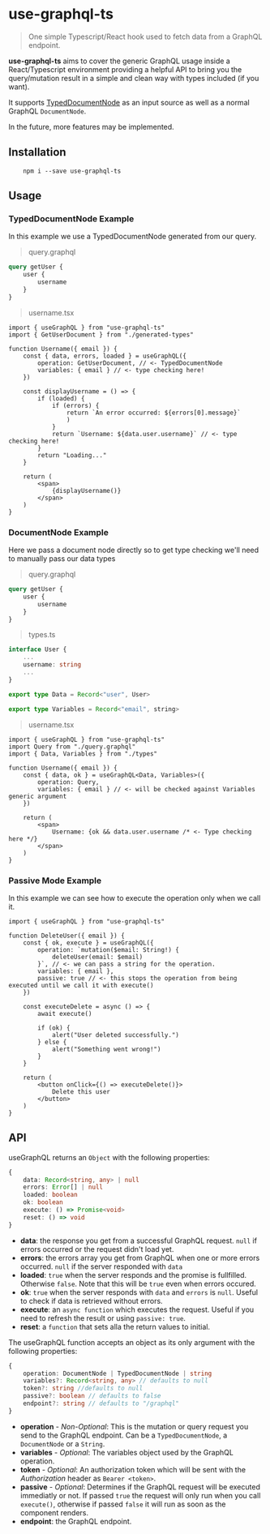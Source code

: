 # use-graphql-ts

> One simple Typescript/React hook used to fetch data from a GraphQL endpoint. 

**use-graphql-ts** aims to cover the generic GraphQL usage inside a React/Typescript environment providing a helpful API to bring you the query/mutation result in a simple and clean way with types included (if you want). 

It supports [TypedDocumentNode](https://github.com/dotansimha/graphql-typed-document-node) as an input source as well as a normal GraphQL `DocumentNode`. 

In the future, more features may be implemented.

## Installation

```
    npm i --save use-graphql-ts
````

## Usage

### TypedDocumentNode Example
In this example we use a TypedDocumentNode generated from our query.

> query.graphql
```graphql
query getUser {
    user {
        username
    }
}
```
> username.tsx
```tsx
import { useGraphQL } from "use-graphql-ts"
import { GetUserDocument } from "./generated-types"

function Username({ email }) {
    const { data, errors, loaded } = useGraphQL({
        operation: GetUserDocument, // <- TypedDocumentNode 
        variables: { email } // <- type checking here!
    })

    const displayUsername = () => {
        if (loaded) {
            if (errors) {
                return `An error occurred: ${errors[0].message}`
                )
            }
            return `Username: ${data.user.username}` // <- type checking here!
        }
        return "Loading..."
    }

    return (
        <span>
            {displayUsername()}
        </span>
    )
}
```

### DocumentNode Example
Here we pass a document node directly so to get type checking we'll need to manually pass our data types
> query.graphql
```graphql
query getUser {
    user {
        username
    }
}
```
> types.ts
```typescript
interface User {
    ...
    username: string
    ...
}

export type Data = Record<"user", User>

export type Variables = Record<"email", string>
```
> username.tsx
```tsx
import { useGraphQL } from "use-graphql-ts"
import Query from "./query.graphql"
import { Data, Variables } from "./types"

function Username({ email }) {
    const { data, ok } = useGraphQL<Data, Variables>({
        operation: Query,
        variables: { email } // <- will be checked against Variables generic argument
    })

    return (
        <span>
            Username: {ok && data.user.username /* <- Type checking here */}
        </span>
    )
}
```

### Passive Mode Example
In this example we can see how to execute the operation only when we call it.
```tsx
import { useGraphQL } from "use-graphql-ts"

function DeleteUser({ email }) {
    const { ok, execute } = useGraphQL({
        operation: `mutation($email: String!) {
            deleteUser(email: $email)
        }`, // <- we can pass a string for the operation.
        variables: { email },
        passive: true // <- this stops the operation from being executed until we call it with execute() 
    })

    const executeDelete = async () => {
        await execute()

        if (ok) {
            alert("User deleted successfully.")
        } else {
            alert("Something went wrong!")
        }
    }

    return (
        <button onClick={() => executeDelete()}>
            Delete this user
        </button>
    )
}
```

## API

useGraphQL returns an `Object` with the following properties:

```typescript
{
    data: Record<string, any> | null  
    errors: Error[] | null
    loaded: boolean 
    ok: boolean
    execute: () => Promise<void>
    reset: () => void
}
```

+ **data**: the response you get from a successful GraphQL request. `null` if errors occurred or the request didn't load yet.
+ **errors**: the errors array you get from GraphQL when one or more errors occurred. `null` if the server responded with `data`
+ **loaded**: `true` when the server responds and the promise is fullfilled. Otherwise `false`. Note that this will be `true` even when errors occured.
+ **ok**: `true` when the server responds with `data` and `errors` is `null`. Useful to check if data is retrieved without errors.
+ **execute**: an `async function` which executes the request. Useful if you need to refresh the result or using `passive: true`.
+ **reset**: a `function` that sets alla the return values to initial. 

The useGraphQL function accepts an object as its only argument with the following properties:

```typescript
{
    operation: DocumentNode | TypedDocumentNode | string
    variables?: Record<string, any> // defaults to null
    token?: string //defaults to null
    passive?: boolean // defaults to false
    endpoint?: string // defaults to "/graphql"
}
```

+ **operation** - *Non-Optional*: This is the mutation or query request you send to the GraphQL endpoint. Can be a `TypedDocumentNode`, a `DocumentNode` or a `String`. 
+ **variables** - *Optional*: The variables object used by the GraphQL operation.
+ **token** - *Optional*: An authorization token which will be sent with the *Authorization* header as `Bearer <token>`.
+ **passive** - *Optional*: Determines if the GraphQL request will be executed immediatly or not. If passed `true` the request will only run when you call `execute()`, otherwise if passed `false` it will run as soon as the component renders.
+ **endpoint**: the GraphQL endpoint.


